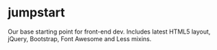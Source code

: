 jumpstart
=========

Our base starting point for front-end dev. Includes latest HTML5 layout, jQuery, Bootstrap, Font Awesome and Less mixins.
